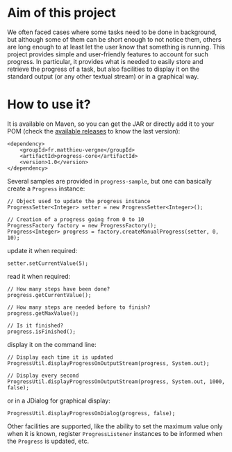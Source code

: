 # Aim of this project

We often faced cases where some tasks need to be done in background, but although some of them can be short enough to not notice them, others are long enough to at least let the user know that something is running. This project provides simple and user-friendly features to account for such progress. In particular, it provides what is needed to easily store and retrieve the progress of a task, but also facilities to display it on the standard output (or any other textual stream) or in a graphical way.

# How to use it?

It is available on Maven, so you can get the JAR or directly add it to your POM (check the [available releases](https://github.com/matthieu-vergne/Progress/releases) to know the last version):
```
<dependency>
    <groupId>fr.matthieu-vergne</groupId>
    <artifactId>progress-core</artifactId>
    <version>1.0</version>
</dependency>
```

Several samples are provided in `progress-sample`, but one can basically create a `Progress` instance:
```
// Object used to update the progress instance
ProgressSetter<Integer> setter = new ProgressSetter<Integer>();

// Creation of a progress going from 0 to 10
ProgressFactory factory = new ProgressFactory();
Progress<Integer> progress = factory.createManualProgress(setter, 0, 10);
```
update it when required:
```
setter.setCurrentValue(5);
```
read it when required:
```
// How many steps have been done?
progress.getCurrentValue();

// How many steps are needed before to finish?
progress.getMaxValue();

// Is it finished?
progress.isFinished();
```
display it on the command line:
```
// Display each time it is updated
ProgressUtil.displayProgressOnOutputStream(progress, System.out);

// Display every second
ProgressUtil.displayProgressOnOutputStream(progress, System.out, 1000, false);
```
or in a JDialog for graphical display:
```
ProgressUtil.displayProgressOnDialog(progress, false);
```

Other facilities are supported, like the ability to set the maximum value only when it is known, register `ProgressListener` instances to be informed when the `Progress` is updated, etc.